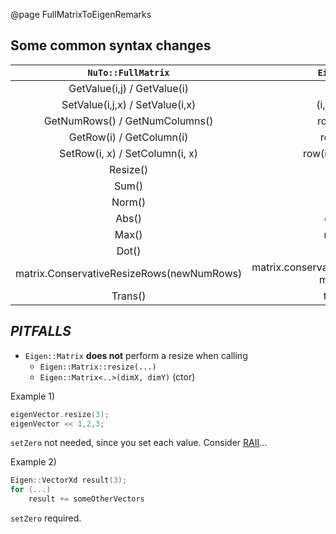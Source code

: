 @page FullMatrixToEigenRemarks

## Some common syntax changes

|             `NuTo::FullMatrix`            |                    `Eigen::Matrix`                   |
| :---------------------------------------: | :--------------------------------------------------: |
|        GetValue(i,j) / GetValue(i)        |                      (i,j) / (i)                     |
|      SetValue(i,j,x) / SetValue(i,x)      |                  (i,j) = x / (i) = x                 |
|      GetNumRows() /  GetNumColumns()      |                    rows() / cols()                   |
|          GetRow(i) / GetColumn(i)         |                    row(i) / col(i)                   |
|       SetRow(i, x) / SetColumn(i, x)      |                row(i) = x / col(i) = x               |
|                  Resize()                 |                       resize()                       |
|                   Sum()                   |                         sum()                        |
|                   Norm()                  |                        norm()                        |
|                   Abs()                   |                      cwiseAbs()                      |
|                   Max()                   |                      maxCoeff()                      |
|                   Dot()                   |                         dot()                        |
| matrix.ConservativeResizeRows(newNumRows) | matrix.conservativeResize(newNumRows, matrix.cols()) |
|                  Trans()                  |                      transpose()                     |

## *PITFALLS*

- `Eigen::Matrix` **does not** perform a resize when calling
  - `Eigen::Matrix::resize(...)`
  - `Eigen::Matrix<..>(dimX, dimY)` (ctor)

Example 1)

```cpp
eigenVector.resize(3);
eigenVector << 1,2,3;
```

`setZero` not needed, since you set each value. Consider [RAII](https://en.wikipedia.org/wiki/Resource_acquisition_is_initialization)...

Example 2)

```cpp
Eigen::VectorXd result(3);
for (...)
    result += someOtherVectors
```

`setZero` required.
